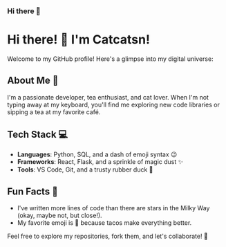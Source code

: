 ### Hi there 👋

<!--
**catcatsn/catcatsn** is a ✨ _special_ ✨ repository because its `README.md` (this file) appears on your GitHub profile.

Here are some ideas to get you started:

- 🔭 I’m currently working on ...
- 🌱 I’m currently learning ...
- 👯 I’m looking to collaborate on ...
- 🤔 I’m looking for help with ...
- 💬 Ask me about ...
- 📫 How to reach me: ...
- 😄 Pronouns: ...
- ⚡ Fun fact: ...
-->

# Hi there! 👋 I'm Catcatsn!

Welcome to my GitHub profile! Here's a glimpse into my digital universe:

## About Me 🌟
I'm a passionate developer, tea enthusiast, and cat lover. When I'm not typing away at my keyboard, you'll find me exploring new code libraries or sipping a tea at my favorite café.

## Tech Stack 💻
- **Languages**: Python, SQL, and a dash of emoji syntax 😉
- **Frameworks**: React, Flask, and a sprinkle of magic dust ✨
- **Tools**: VS Code, Git, and a trusty rubber duck 🦆

## Fun Facts 🌈
- I've written more lines of code than there are stars in the Milky Way (okay, maybe not, but close!).
- My favorite emoji is 🌮 because tacos make everything better.

Feel free to explore my repositories, fork them, and let's collaborate! 🤝

